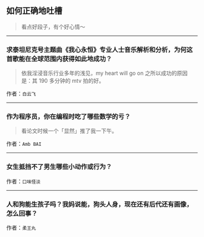 ## 如何正确地吐槽

> 看点好段子，有个好心情～


 
---

### 求泰坦尼克号主题曲《我心永恒》专业人士音乐解析和分析，为何这首歌能在全球范围内获得如此地成功？

> 依我淫浸音乐行业多年的浅见，my heart will go on 之所以成功的原因是：其 190 多分钟的 mtv 拍的好。


作者：`白云飞`

---

### 作为程序员，你在编程时吃了哪些数学的亏？

> 看论文时候一个「显然」推了我一下午。


作者：`Amb BAI`

---

### 女生抵挡不了男生哪些小动作或行为？

> 


作者：`口味怪淡`

---

### 人和狗能生孩子吗？我妈说能，狗头人身，现在还有后代还有画像，怎么回事？

> 


作者：`柔王丸`